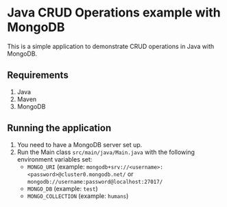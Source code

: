 # Java CRUD Operations example with MongoDB

This is a simple application to demonstrate CRUD operations in Java with MongoDB.

## Requirements

1. Java
2. Maven
3. MongoDB

## Running the application

1. You need to have a MongoDB server set up.
2. Run the Main class `src/main/java/Main.java` with the following environment variables set:
    - `MONGO_URI` (example: `mongodb+srv://<username>:<password>@cluster0.mongodb.net/` or `mongodb://username:password@localhost:27017/`
    - `MONGO_DB` (example: `test`)
    - `MONGO_COLLECTION` (example: `humans`)

